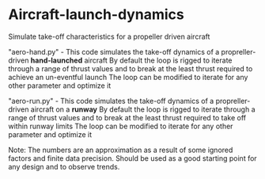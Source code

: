 # Aircraft-launch-dynamics
Simulate take-off characteristics for a propeller driven aircraft

"aero-hand.py" - This code simulates the take-off dynamics of a propreller-driven **hand-launched** aircraft
By default the loop is rigged to iterate through a range of thrust values and to break at the least thrust required to achieve an un-eventful launch
The loop can be modified to iterate for any other parameter and optimize it


"aero-run.py" - This code simulates the take-off dynamics of a propreller-driven aircraft on a **runway**
By default the loop is rigged to iterate through a range of thrust values and to break at the least thrust required to take off within runway limits
The loop can be modified to iterate for any other parameter and optimize it

Note:
The numbers are an approximation as a result of some ignored factors and finite data precision. Should be used as a good starting point for any design and to observe trends.
